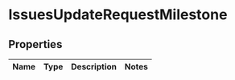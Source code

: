 
# IssuesUpdateRequestMilestone

## Properties
Name | Type | Description | Notes
------------ | ------------- | ------------- | -------------



